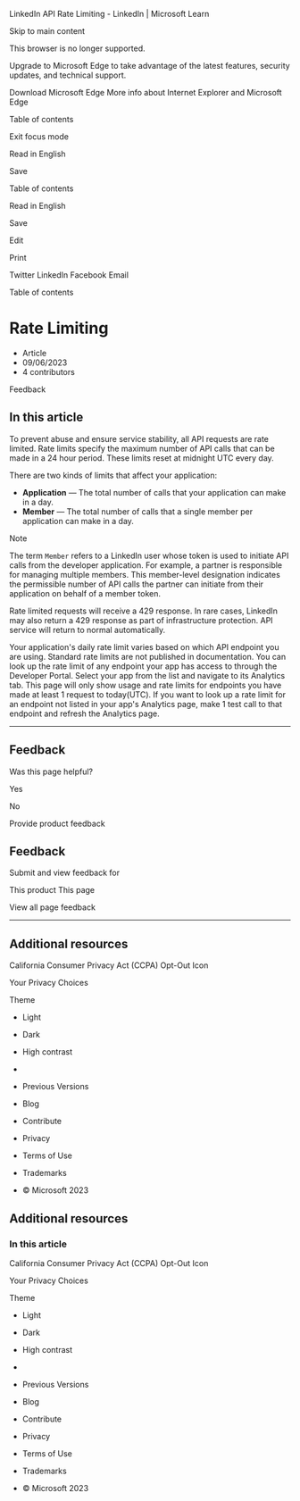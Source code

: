 


















































LinkedIn API Rate Limiting - LinkedIn | Microsoft Learn













Skip to main content



This browser is no longer supported.


Upgrade to Microsoft Edge to take advantage of the latest features, security updates, and technical support.



Download Microsoft Edge
More info about Internet Explorer and Microsoft Edge





















Table of contents 



Exit focus mode
































Read in English




Save













Table of contents

Read in English




Save

Edit




Print


Twitter
LinkedIn
Facebook
Email











Table of contents




Rate Limiting
=============




* Article
* 09/06/2023
* 4 contributors








Feedback





In this article
---------------




To prevent abuse and ensure service stability, all API requests are rate limited. Rate limits specify the maximum number of API calls that can be made in a 24 hour period. These limits reset at midnight UTC every day.


There are two kinds of limits that affect your application:


* **Application** — The total number of calls that your application can make in a day.
* **Member** — The total number of calls that a single member per application can make in a day.



Note


The term `Member` refers to a LinkedIn user whose token is used to initiate API calls from the developer application. For example, a partner is responsible for managing multiple members. This member-level designation indicates the permissible number of API calls the partner can initiate from their application on behalf of a member token.



Rate limited requests will receive a 429 response. In rare cases, LinkedIn may also return a 429 response as part of infrastructure protection. API service will return to normal automatically.


Your application's daily rate limit varies based on which API endpoint you are using. Standard rate limits are not published in documentation. You can look up the rate limit of any endpoint your app has access to through the Developer Portal. Select your app from the list and navigate to its Analytics tab. This page will only show usage and rate limits for endpoints you have made at least 1 request to today(UTC). If you want to look up a rate limit for an endpoint not listed in your app's Analytics page, make 1 test call to that endpoint and refresh the Analytics page.














---


Feedback
--------



Was this page helpful?







Yes





No





Provide product feedback




Feedback
--------



Submit and view feedback for



This product
This page



View all page feedback








---


Additional resources
--------------------












California Consumer Privacy Act (CCPA) Opt-Out Icon





Your Privacy Choices







Theme





* Light
* Dark
* High contrast






* 
* Previous Versions
* Blog
* Contribute
* Privacy
* Terms of Use
* Trademarks
* © Microsoft 2023







Additional resources
--------------------






### In this article






















California Consumer Privacy Act (CCPA) Opt-Out Icon





Your Privacy Choices







Theme





* Light
* Dark
* High contrast






* 
* Previous Versions
* Blog
* Contribute
* Privacy
* Terms of Use
* Trademarks
* © Microsoft 2023







